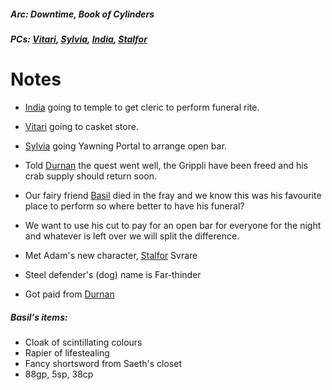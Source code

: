 ##### Arc: Downtime, Book of Cylinders
##### PCs: [Vitari](PCs/Past/Vitari.md), [Sylvia](PCs/Past/Sylvia.md), [India](PCs/Current/India.md), [Stalfor](PCs/Current/Stalfor.md)

# Notes
- [India](PCs/Current/India.md) going to temple to get cleric to perform funeral rite.
- [Vitari](PCs/Past/Vitari.md) going to casket store.
- [Sylvia](PCs/Past/Sylvia.md) going Yawning Portal to arrange open bar.

- Told [Durnan](NPCs/Living/Durnan.md) the quest went well, the Grippli have been freed and his crab supply should return soon.
- Our fairy friend [Basil](PCs/Past/Basil.md) died in the fray and we know this was his favourite place to perform so where better to have his funeral?
- We want to use his cut to pay for an open bar for everyone for the night and whatever is left over we will split the difference.

- Met Adam's new character, [Stalfor](PCs/Current/Stalfor.md) Svrare
- Steel defender's (dog) name is Far-thinder

- Got paid from [Durnan](NPCs/Living/Durnan.md)

##### Basil's items:
- Cloak of scintillating colours
- Rapier of lifestealing
- Fancy shortsword from Saeth's closet
- 88gp, 5sp, 38cp